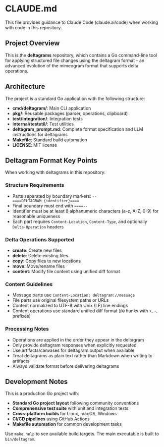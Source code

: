 # CLAUDE.md

This file provides guidance to Claude Code (claude.ai/code) when working with code in this repository.

## Project Overview

This is the **deltagrams** repository, which contains a Go command-line tool for applying structured file changes using the deltagram format - an advanced evolution of the mimeogram format that supports delta operations.

## Architecture

The project is a standard Go application with the following structure:
- **cmd/deltagram/**: Main CLI application
- **pkg/**: Reusable packages (parser, operations, clipboard)
- **test/integration/**: Integration tests
- **internal/testutil/**: Test utilities  
- **deltagram_prompt.md**: Complete format specification and LLM instructions for deltagrams
- **Makefile**: Standard build automation
- **LICENSE**: MIT license

## Deltagram Format Key Points

When working with deltagrams in this repository:

### Structure Requirements
- Parts separated by boundary markers: `--====DELTAGRAM_{identifier}====`
- Final boundary must end with `====--`
- Identifier must be at least 8 alphanumeric characters (a-z, A-Z, 0-9) for reasonable uniqueness
- Each part requires `Content-Location`, `Content-Type`, and optionally `Delta-Operation` headers

### Delta Operations Supported
- **create**: Create new files
- **delete**: Delete existing files  
- **copy**: Copy files to new locations
- **move**: Move/rename files
- **content**: Modify file content using unified diff format

### Content Guidelines
- Message parts use `Content-Location: deltagram://message`
- File parts use original filesystem paths or URLs
- Content normalized to UTF-8 with Unix (LF) line endings
- Content operations use standard unified diff format (`@@` hunks with `+`, `-`, ` ` prefixes)

### Processing Notes
- Operations are applied in the order they appear in the deltagram
- Only provide deltagram responses when explicitly requested
- Use artifacts/canvases for deltagram output when available
- Treat deltagrams as plain text rather than Markdown when writing to artifacts
- Always validate format before delivering deltagrams

## Development Notes

This is a production Go project with:
- **Standard Go project layout** following community conventions
- **Comprehensive test suite** with unit and integration tests
- **Cross-platform builds** for Linux, macOS, Windows
- **CI/CD pipelines** using GitHub Actions
- **Makefile automation** for common development tasks

Use `make help` to see available build targets. The main executable is built to `bin/deltagram`.